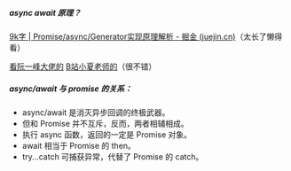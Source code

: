 ##### async await 原理？

[9k字 | Promise/async/Generator实现原理解析 - 掘金 (juejin.cn)](https://juejin.cn/post/6844904096525189128#comment)（太长了懒得看）

[看阮一峰大佬的](https://es6.ruanyifeng.com/#docs/async)
[B站小夏老师的](https://www.bilibili.com/video/BV1W94y1Q7Bo?spm_id_from=333.337.search-card.all.click&vd_source=605eaae8506df36fc86fca9b2b498d80)（很不错）

##### async/await 与 promise 的关系：
- async/await 是消灭异步回调的终极武器。
- 但和 Promise 并不互斥，反而，两者相辅相成。
- 执行 async 函数，返回的一定是 Promise 对象。
- await 相当于 Promise 的 then。
- try...catch 可捕获异常，代替了 Promise 的 catch。